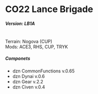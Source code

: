# CO22 Lance Brigade
##### Version: LB1A
<br />Terrain: Nogova (CUP)
<br />Mods: ACE3, RHS, CUP, TRYK

##### Componets
- dzn CommonFunctions v.0.65
- dzn Dynai v.0.6
- dzn Gear v.2.2
- dzn Civen v.0.4
